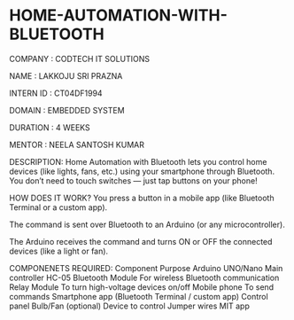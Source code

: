 # HOME-AUTOMATION-WITH-BLUETOOTH
COMPANY : CODTECH IT SOLUTIONS

NAME : LAKKOJU SRI PRAZNA

INTERN ID : CT04DF1994

DOMAIN : EMBEDDED SYSTEM

DURATION : 4 WEEKS

MENTOR : NEELA SANTOSH KUMAR

DESCRIPTION:
Home Automation with Bluetooth lets you control home devices (like lights, fans, etc.) using your smartphone through Bluetooth.
You don’t need to touch switches — just tap buttons on your phone!

HOW DOES IT WORK?
You press a button in a mobile app (like Bluetooth Terminal or a custom app).

The command is sent over Bluetooth to an Arduino (or any microcontroller).

The Arduino receives the command and turns ON or OFF the connected devices (like a light or fan).

COMPONENETS REQUIRED:
Component	Purpose
Arduino UNO/Nano	Main controller
HC-05 Bluetooth Module	For wireless Bluetooth communication
Relay Module	To turn high-voltage devices on/off
Mobile phone	To send commands
Smartphone app (Bluetooth Terminal / custom app)	Control panel
Bulb/Fan (optional)	Device to control
Jumper wires
MIT app 
